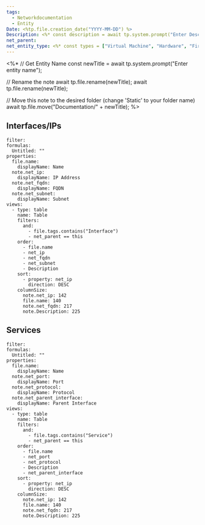 ```yaml
---
tags:
  - Networkdocumentation
  - Entity
Date: <%tp.file.creation_date("YYYY-MM-DD") %>
Description: <%* const description = await tp.system.prompt("Enter Description or leave empty"); %><% description %>
net_parent:
net_entity_type: <%* const types = ["Virtual Machine", "Hardware", "Firewall"]; const choice = await tp.system.suggester(types, types); const output = choice; %><% output %>
---
```


<%*
  // Get Entity Name
  const newTitle = await tp.system.prompt("Enter entity name");
  
  // Rename the note await tp.file.rename(newTitle); 
  await tp.file.rename(newTitle);

  // Move this note to the desired folder (change 'Static' to your folder name)
  await tp.file.move("Documentation/" + newTitle);
%>

## Interfaces/IPs

```base
filter:
formulas:
  Untitled: ""
properties:
  file.name:
    displayName: Name
  note.net_ip:
    displayName: IP Address
  note.net_fqdn:
    displayName: FQDN
  note.net_subnet:
    displayName: Subnet
views:
  - type: table
    name: Table
    filters:
      and:
        - file.tags.contains("Interface")
        - net_parent == this
    order:
      - file.name
      - net_ip
      - net_fqdn
      - net_subnet
      - Description
    sort:
      - property: net_ip
        direction: DESC
    columnSize:
      note.net_ip: 142
      file.name: 140
      note.net_fqdn: 217
      note.Description: 225

```

## Services

```base
filter:
formulas:
  Untitled: ""
properties:
  file.name:
    displayName: Name
  note.net_port:
    displayName: Port
  note.net_protocol:
    displayName: Protocol
  note.net_parent_interface:
    displayName: Parent Interface
views:
  - type: table
    name: Table
    filters:
      and:
        - file.tags.contains("Service")
        - net_parent == this
    order:
      - file.name
      - net_port
      - net_protocol
      - Description
      - net_parent_interface
    sort:
      - property: net_ip
        direction: DESC
    columnSize:
      note.net_ip: 142
      file.name: 140
      note.net_fqdn: 217
      note.Description: 225

```